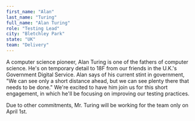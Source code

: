 ```yaml
---
first_name: "Alan"
last_name: "Turing"
full_name: "Alan Turing"
role: "Testing Lead"
city: "Bletchley Park"
state: "UK"
team: "Delivery"
---
```

A computer science pioneer, Alan Turing is one of the fathers of computer science. He's on temporary detail to 18F from our friends in the U.K.'s Government Digital Service. Alan says of his current stint in government, "We can see only a short distance ahead, but we can see plenty there that needs to be done." We're excited to have him join us for this short engagement, in which he'll be focusing on improving our testing practices.

Due to other commitments, Mr. Turing will be working for the team only on April 1st.
